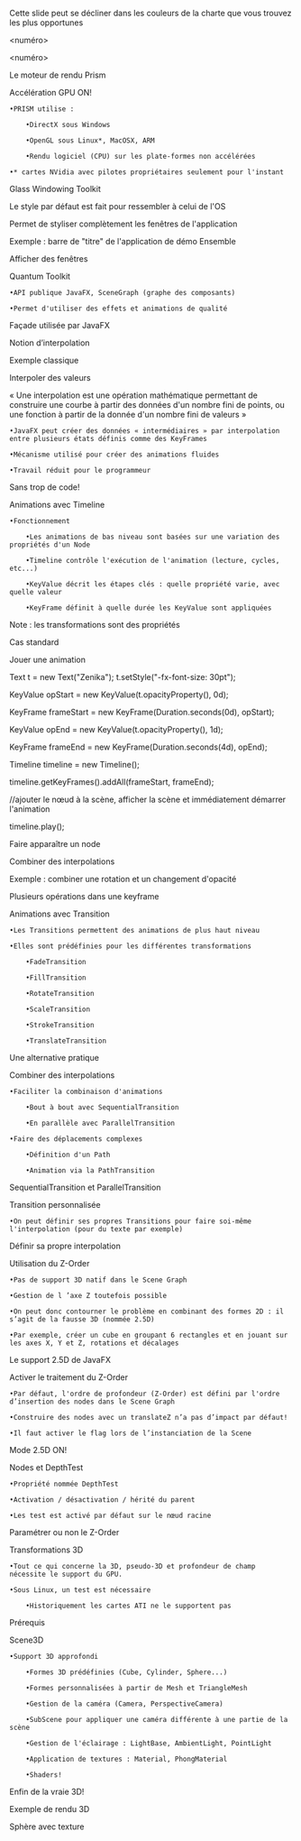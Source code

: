 Cette slide peut se décliner dans les couleurs de la charte que vous trouvez les plus opportunes

<numéro>

<numéro>

Le moteur de rendu Prism

Accélération GPU ON!

    •PRISM utilise : 

        •DirectX sous Windows 

        •OpenGL sous Linux*, MacOSX, ARM 

        •Rendu logiciel (CPU) sur les plate-formes non accélérées 

    •* cartes NVidia avec pilotes propriétaires seulement pour l'instant 

 

Glass Windowing Toolkit

Le style par défaut est fait pour ressembler à celui de l'OS

Permet de styliser complètement les fenêtres de l'application

Exemple : barre de "titre" de l'application de démo Ensemble

Afficher des fenêtres

 

Quantum Toolkit

    •API publique JavaFX, SceneGraph (graphe des composants) 

    •Permet d'utiliser des effets et animations de qualité 

Façade utilisée par JavaFX

 

Notion d’interpolation

Exemple classique

 

Interpoler des valeurs

« Une interpolation est une opération mathématique permettant de construire une courbe à partir des données d'un nombre fini de points, ou une fonction à partir de la donnée d'un nombre fini de valeurs »

    •JavaFX peut créer des données « intermédiaires » par interpolation entre plusieurs états définis comme des KeyFrames 

    •Mécanisme utilisé pour créer des animations fluides 

    •Travail réduit pour le programmeur 

Sans trop de code!
 

Animations avec Timeline

    •Fonctionnement 

        •Les animations de bas niveau sont basées sur une variation des propriétés d'un Node 

        •Timeline contrôle l'exécution de l'animation (lecture, cycles, etc...) 

        •KeyValue décrit les étapes clés : quelle propriété varie, avec quelle valeur 

        •KeyFrame définit à quelle durée les KeyValue sont appliquées 

Note : les transformations sont des propriétés

Cas standard
 

Jouer une animation

Text t = new Text("Zenika"); t.setStyle("-fx-font-size: 30pt");

KeyValue opStart = new KeyValue(t.opacityProperty(), 0d);

KeyFrame frameStart = new KeyFrame(Duration.seconds(0d), opStart);

KeyValue opEnd = new KeyValue(t.opacityProperty(), 1d);

KeyFrame frameEnd = new KeyFrame(Duration.seconds(4d), opEnd);

Timeline timeline = new Timeline();

timeline.getKeyFrames().addAll(frameStart, frameEnd);

//ajouter le nœud à la scène, afficher la scène et immédiatement démarrer l'animation

timeline.play();

Faire apparaître un node
 

Combiner des interpolations

Exemple : combiner une rotation et un changement d'opacité

Plusieurs opérations dans une keyframe
 

Animations avec Transition

    •Les Transitions permettent des animations de plus haut niveau 

    •Elles sont prédéfinies pour les différentes transformations 

        •FadeTransition 

        •FillTransition 

        •RotateTransition 

        •ScaleTransition 

        •StrokeTransition 

        •TranslateTransition 

Une alternative pratique
 

Combiner des interpolations

    •Faciliter la combinaison d'animations 

        •Bout à bout avec SequentialTransition 

        •En parallèle avec ParallelTransition 

    •Faire des déplacements complexes 

        •Définition d'un Path 

        •Animation via la PathTransition 

SequentialTransition et ParallelTransition
 

Transition personnalisée

    •On peut définir ses propres Transitions pour faire soi-même l'interpolation (pour du texte par exemple) 

Définir sa propre interpolation
 

Utilisation du Z-Order

    •Pas de support 3D natif dans le Scene Graph 

    •Gestion de l ’axe Z toutefois possible 

    •On peut donc contourner le problème en combinant des formes 2D : il s’agit de la fausse 3D (nommée 2.5D) 

    •Par exemple, créer un cube en groupant 6 rectangles et en jouant sur les axes X, Y et Z, rotations et décalages 

Le support 2.5D de JavaFX
 

Activer le traitement du Z-Order

    •Par défaut, l'ordre de profondeur (Z-Order) est défini par l'ordre d’insertion des nodes dans le Scene Graph 

    •Construire des nodes avec un translateZ n’a pas d’impact par défaut! 

    •Il faut activer le flag lors de l’instanciation de la Scene 

Mode 2.5D ON!

 

Nodes et DepthTest

    •Propriété nommée DepthTest 

    •Activation / désactivation / hérité du parent 

    •Les test est activé par défaut sur le nœud racine 

Paramétrer ou non le Z-Order
 

Transformations 3D

    •Tout ce qui concerne la 3D, pseudo-3D et profondeur de champ nécessite le support du GPU. 

    •Sous Linux, un test est nécessaire 

        •Historiquement les cartes ATI ne le supportent pas 

Prérequis
 

Scene3D

    •Support 3D approfondi 

        •Formes 3D prédéfinies (Cube, Cylinder, Sphere...) 

        •Formes personnalisées à partir de Mesh et TriangleMesh 

        •Gestion de la caméra (Camera, PerspectiveCamera) 

        •SubScene pour appliquer une caméra différente à une partie de la scène 

        •Gestion de l'éclairage : LightBase, AmbientLight, PointLight 

        •Application de textures : Material, PhongMaterial 

        •Shaders! 

Enfin de la vraie 3D!
 

Exemple de rendu 3D

Sphère avec texture

 
